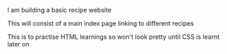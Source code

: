 <p>I am building a basic recipe website</p>
<p>This will consist of a main index page linking to different recipes</p>
<p>This is to practise HTML learnings so won't look pretty until CSS is learnt later on</p>
